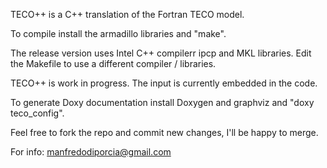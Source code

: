 TECO++ is a C++ translation of the Fortran TECO model.

To compile install the armadillo libraries and "make".

The release version uses Intel C++ compilerr ipcp and MKL libraries.
Edit the Makefile to use a different compiler / libraries.

TECO++ is work in progress.
The input is currently embedded in the code.

To generate Doxy documentation install Doxygen and graphviz and "doxy teco_config".

Feel free to fork the repo and commit new changes, I'll be happy to merge.

For info: manfredodiporcia@gmail.com
